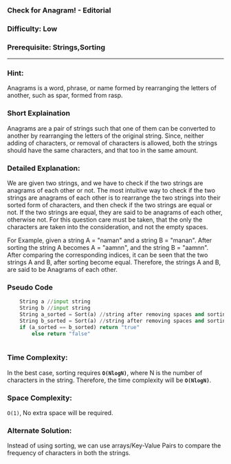 ### **Check for Anagram! - Editorial**

### **Difficulty**: Low

### **Prerequisite: Strings,Sorting**
---

### **Hint:**
Anagrams is a word, phrase, or name formed by rearranging the letters of another, such as spar, formed from rasp.

### **Short Explaination**
Anagrams are a pair of strings such that one of them can be converted to another by rearranging the letters of the original string. Since, neither adding of characters, or removal of characters is allowed, both the strings should have the same characters, and that too in the same amount.

### **Detailed Explanation**:
We are given two strings, and we have to check if the two strings are anagrams of each other or not. The most intuitive way to check if the two strings are anagrams of each other is to rearrange the two strings into their sorted form of characters, and then check if the two strings are equal or not. If the two strings are equal, they are said to be anagrams of each other, otherwise not. For this question care must be taken, that the only the characters are taken into the consideration, and not the empty spaces.

For Example, given a string A = "naman" and a string B = "manan". After sorting the string A becomes A = "aamnn", and the string B = "aamnn". After comparing the corresponding indices, it can be seen that the two strings A and B, after sorting become equal. Therefore, the strings A and B, are said to be Anagrams of each other. 


### **Pseudo Code**
```python
	String a //input string 
	String b //input string
	String a_sorted = Sort(a) //string after removing spaces and sorting the characters
	String b_sorted = Sort(a) //string after removing spaces and sorting the characters
	if (a_sorted == b_sorted) return "true"
        else return "false"
			 
```
### **Time Complexity**:
In the best case, sorting requires __`O(NlogN)`__, where N is the number of characters in the string. Therefore, the time complexity will be __`O(NlogN)`__.

### **Space Complexity**:

`O(1)`, No extra space will be required.

### **Alternate Solution**:
Instead of using sorting, we can use arrays/Key-Value Pairs to compare the frequency of characters in both the strings.
